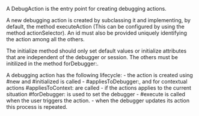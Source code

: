 A DebugAction is the entry point for creating debugging actions.

A new debugging action is created by subclassing it and implementing, by default, the method executeAction (This can be configured by using the method actionSelector).  An id must also be provided uniquely identifying the action among all the others.

The initialize method should only set default values or initialize attributes that are independent of the debugger or session. The others must be initilized in the method forDebugger:.

A debugging action has the following lifecycle: 
	- the action is created using #new and #initialized is called
	- #appliesToDebugger:, and for contextual actions #appliesToContext: are called
	- if the actions applies to the current situation #forDebugger: is used to set the debugger
	- #execute is called when the user triggers the action.
	- when the debugger updates its action this process is repeated.